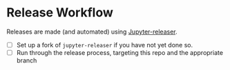# Release Workflow

Releases are made (and automated) using [Jupyter-releaser](https://github.com/jupyter-server/jupyter_releaser).

- [ ] Set up a fork of `jupyter-releaser` if you have not yet done so.
- [ ] Run through the release process, targeting this repo and the appropriate branch

